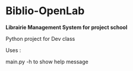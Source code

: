 # Biblio-OpenLab
**Librairie Management System for project school**

Python project for Dev class

Uses :

main.py -h to show help message
